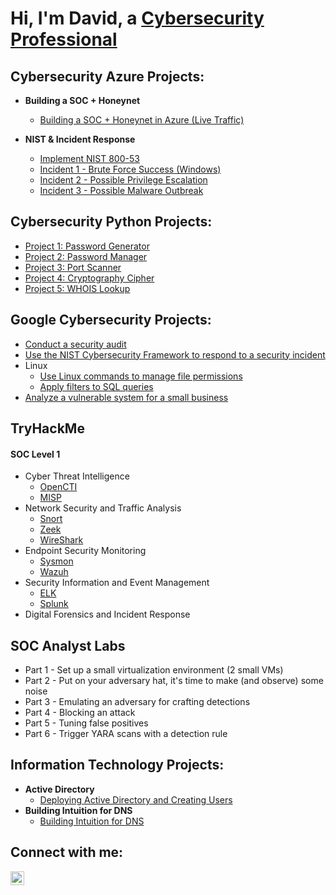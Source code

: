 <h1>Hi, I'm David, a <a href="https://www.linkedin.com/in/david-j-030135280?original_referer=
">Cybersecurity Professional</a></h1>

<h2> Cybersecurity Azure Projects:</h2>

- <b>Building a SOC + Honeynet</b>
  - [Building a SOC + Honeynet in Azure (Live Traffic)](https://github.com/davidj778/building-a-soc-and-honeynet)

- <b>NIST & Incident Response</b>
  - [Implement NIST 800-53](https://github.com/davidj778/Implement-NIST-800-53)
  - [Incident 1 - Brute Force Success (Windows)](https://github.com/davidj778/Incident-1-Brute-Force-Success-)
  - [Incident 2 - Possible Privilege Escalation](https://github.com/davidj778/Incident-2-Possible-Privilege-Escalation)
  - [Incident 3 - Possible Malware Outbreak](https://github.com/davidj778/Incident-3-Possible-Malware-Outbreak)

<h2> Cybersecurity Python Projects:</h2>

  - [Project 1: Password Generator](https://github.com/davidj778/password-generator)
  - [Project 2: Password Manager](https://github.com/davidj778/Password-Manager)
  - [Project 3: Port Scanner](https://github.com/davidj778/Port-Scanner)
  - [Project 4: Cryptography Cipher](https://github.com/davidj778/Cryptography-Cipher)
  - [Project 5: WHOIS Lookup](https://github.com/davidj778/WHOIS-Lookup)

<h2> Google Cybersecurity Projects:</h2>


- [Conduct a security audit](https://github.com/davidj778/Conduct-a-security-audit)
- [Use the NIST Cybersecurity Framework to respond to a security incident](https://github.com/davidj778/Use-the-NIST-Cybersecurity-Framework-)
- Linux
  - [Use Linux commands to manage file permissions](https://github.com/davidj778/Use-Linux-commands-to-manage-file-permissions)
  - [Apply filters to SQL queries](https://github.com/davidj778/Apply-filters-to-SQL-queries)
- [Analyze a vulnerable system for a small business](https://github.com/davidj778/Analyze-a-vulnerable-system-for-a-small-business)


<h2> TryHackMe </h2>

#### SOC Level 1

- Cyber Threat Intelligence
  - [OpenCTI](https://github.com/davidj778/OpenCTI)
  - [MISP](https://github.com/davidj778/MISP)
- Network Security and Traffic Analysis
  - [Snort](https://github.com/davidj778/snort)
  - [Zeek](https://github.com/davidj778/zeek)
  - [WireShark](https://github.com/davidj778/wireshark)
- Endpoint Security Monitoring
  - [Sysmon](https://github.com/davidj778/Sysmon)
  - [Wazuh](https://github.com/davidj778/Wazuh)
- Security Information and Event Management
  - [ELK](https://github.com/davidj778/ELK)
  - [Splunk](https://github.com/davidj778/Splunk)
- Digital Forensics and Incident Response

<h2> SOC Analyst Labs </h2>

- Part 1 - Set up a small virtualization environment (2 small VMs)
- Part 2 - Put on your adversary hat, it's time to make (and observe) some noise
- Part 3 - Emulating an adversary for crafting detections
- Part 4 - Blocking an attack
- Part 5 - Tuning false positives
- Part 6 - Trigger YARA scans with a detection rule

<h2> Information Technology Projects:
</h2>

- <b>Active Directory</b>
  - [Deploying Active Directory and Creating Users](https://github.com/davidj778/Active-Directory)
- <b>Building Intuition for DNS</b>
  - [Building Intuition for DNS](https://github.com/davidj778/Building-Intuition-for-DNS)

<h2>Connect with me:</h2>


[<img align="left" alt="Josh | LinkedIn" width="22px" src="https://cdn.jsdelivr.net/npm/simple-icons@v3/icons/linkedin.svg" />][linkedin]


[twitter]: https://twitter.com/Josh
[instagram]: https://www.instagram.com/Josh
[linkedin]: https://www.linkedin.com/in/david-j-030135280?original_referer=



